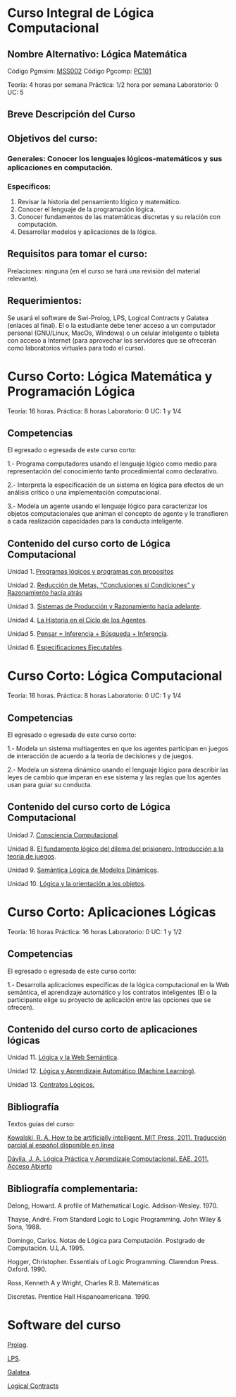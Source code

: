 # Curso Integral de Lógica Computacional
## Nombre Alternativo: Lógica Matemática

Código Pgmsim: [MSS002](http://www.ing.ula.ve/cesimo/programasPgsim/Lógica%20y%20Matemática%20para%20Simulación.pdf)
Código Pgcomp: [PC101](http://www.pgcomp.ula.ve/LogicayMatematicaComputacional.php)

Teoría: 4 horas por semana
Práctica: 1/2 hora por semana
Laboratorio: 0
UC: 5

## Breve Descripción del Curso
## Objetivos del curso:
### Generales: Conocer los lenguajes lógicos-matemáticos y sus aplicaciones en computación.

### Específicos:
1. Revisar la historia del pensamiento lógico y matemático.
2. Conocer el lenguaje de la programación lógica.
3. Conocer fundamentos de las matemáticas discretas y su relación con computación.
4. Desarrollar modelos y aplicaciones de la lógica. 

## Requisitos para tomar el curso:
Prelaciones: ninguna (en el curso se hará una revisión del material relevante).

## Requerimientos:
Se usará el software de Swi-Prolog, LPS, Logical Contracts y Galatea (enlaces al final). El o la estudiante debe tener acceso a un computador personal (GNU/Linux, MacOs, Windows) o un celular inteligente o tableta con acceso a Internet (para aprovechar los servidores que se ofrecerán como laboratorios virtuales para todo el curso). 

# Curso Corto: Lógica Matemática y Programación Lógica
Teoría: 16 horas. 
Práctica: 8 horas
Laboratorio: 0
UC: 1 y 1/4

## Competencias
El egresado o egresada de este curso corto:

1.- Programa computadores usando el lenguaje lógico como medio para representación del conocimiento tanto procedimiental como declarativo. 

2.- Interpreta la especificación de un sistema en lógica para efectos de un análisis crítico o una implementación computacional. 

3.- Modela un agente usando el lenguaje lógico para caracterizar los objetos computacionales que animan el concepto de agente y le transfieren a cada realización capacidades para la conducta inteligente. 


## Contenido del curso corto de Lógica Computacional
Unidad 1. [Programas lógicos y programas con propositos](http://webdelprofesor.ula.ve/ingenieria/jacinto/kowalski/capitulo01.html)

Unidad 2. [Reducción de Metas, "Conclusiones si Condiciones" y Razonamiento hacia atrás](http://webdelprofesor.ula.ve/ingenieria/jacinto/kowalski/capitulo02.html)

Unidad 3. [Sistemas de Producción y Razonamiento hacia adelante](http://webdelprofesor.ula.ve/ingenieria/jacinto/kowalski/capitulo03.html). 

Unidad 4. [La Historia en el Ciclo de los Agentes](http://webdelprofesor.ula.ve/ingenieria/jacinto/kowalski/capitulo04.html).

Unidad 5. [Pensar = Inferencia + Búsqueda + Inferencia](http://webdelprofesor.ula.ve/ingenieria/jacinto/kowalski/capitulo05.html).

Unidad 6. [Especificaciones Ejecutables](http://webdelprofesor.ula.ve/ingenieria/jacinto/kowalski/capitulo06.html). 


# Curso Corto: Lógica Computacional
Teoría: 16 horas. 
Práctica: 8 horas
Laboratorio: 0
UC: 1 y 1/4

## Competencias
El egresado o egresada de este curso corto: 

1.- Modela un sistema multiagentes en que los agentes participan en juegos de interacción de acuerdo a la teoría de decisiones y de juegos. 

2.- Modela un sistema dinámico usando el lenguaje lógico para describir las leyes de cambio que imperan en ese sistema y las reglas que los agentes usan para guiar su conducta. 

## Contenido del curso corto de Lógica Computacional

Unidad 7. [Consciencia Computacional](http://webdelprofesor.ula.ve/ingenieria/jacinto/kowalski/capitulo07.html).

Unidad 8. [El fundamento lógico del dilema del prisionero. Introducción a la teoría de juegos](http://webdelprofesor.ula.ve/ingenieria/jacinto/kowalski/capitulo08.html).

Unidad 9. [Semántica Lógica de Modelos Dinámicos](http://webdelprofesor.ula.ve/ingenieria/jacinto/kowalski/capitulo09.html).

Unidad 10. [Lógica y la orientación a los objetos](http://webdelprofesor.ula.ve/ingenieria/jacinto/kowalski/capitulo10.html).


# Curso Corto: Aplicaciones Lógicas
Teoría: 16 horas
Práctica: 16 horas
Laboratorio: 0
UC: 1 y 1/2

## Competencias
El egresado o egresada de este curso corto:

1.- Desarrolla aplicaciones especificas de la lógica computacional en la Web semántica, el aprendizaje automático y los contratos inteligentes (El o la participante elige su proyecto de aplicación entre las opciones que se ofrecen). 

## Contenido del curso corto de aplicaciones lógicas

Unidad 11. [Lógica y la Web Semántica](http://webdelprofesor.ula.ve/ingenieria/jacinto/ws/web-semantica.html). 

Unidad 12. [Lógica y Aprendizaje Automático (Machine Learning)](http://webdelprofesor.ula.ve/ingenieria/jacinto/libros/logica-practica-aprendizaje-computacional.pdf).

Unidad 13. [Contratos Lógicos.](http://logicalcontracts.com/) 

## Bibliografía
Textos guías del curso: 

[Kowalski, R. A. How to be artificially intelligent. MIT Press, 2011. Traducción parcial al español disponible en línea](http://webdelprofesor.ula.ve/ingenieria/jacinto/logica/agentes-y-logica-computacional.html) 

[Dávila, J. A. Lógica Práctica y Aprendizaje Computacional. EAE. 2011. Acceso Abierto]( http://webdelprofesor.ula.ve/ingenieria/jacinto/libros/logica-practica-aprendizaje-computacional.pdf)

## Bibliografía complementaria: 
Delong, Howard. A profile of Mathematical Logic. Addison-Wesley. 1970.

Thayse, André. From Standard Logic to Logic Programming. John Wiley & Sons, 1988.

Domingo, Carlos. Notas de Lógica para Computación. Postgrado de Computación. U.L.A. 1995.

Hogger, Christopher. Essentials of Logic Programming. Clarendon Press. Oxford. 1990.

Ross, Kenneth A y Wright, Charles R.B. Mátemáticas

Discretas. Prentice Hall Hispanoamericana. 1990.

# Software del curso
[Prolog](http://www.swi-prolog.org).

[LPS](https://bitbucket.org/lpsmasters/lps_corner). 

[Galatea](http://galatea.sourceforge.net/Principal.htm). 

[Logical Contracts](http://logicalcontracts.com/) 
